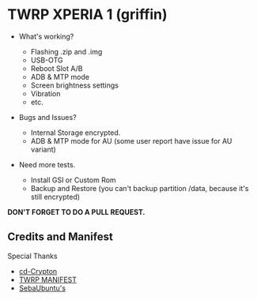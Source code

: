 # TWRP XPERIA 1 (griffin)


- What's working?
  - Flashing .zip and .img
  - USB-OTG
  - Reboot Slot A/B
  - ADB & MTP mode
  - Screen brightness settings
  - Vibration
  - etc.

- Bugs and Issues?
  - Internal Storage encrypted.
  - ADB & MTP mode for AU (some user report have issue for AU variant)

- Need more tests.
  - Install GSI or Custom Rom
  - Backup and Restore (you can't backup partition /data, because it's still encrypted)

**DON'T FORGET TO DO A PULL REQUEST.**

## Credits and Manifest
Special Thanks
- [cd-Crypton](https://github.com/cd-Crypton)
- [TWRP MANIFEST](https://github.com/minimal-manifest-twrp/platform_manifest_twrp_aosp)
- [SebaUbuntu's](https://github.com/twrpdtgen)
